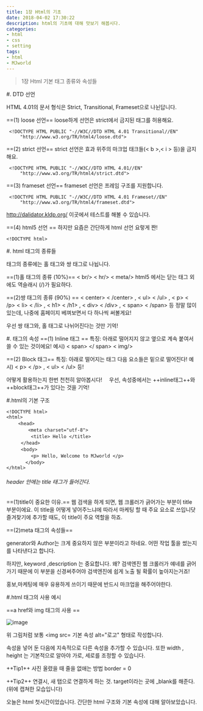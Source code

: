 ```yaml
---
title: 1장 Html의 기초
date: 2018-04-02 17:30:22
description: html의 기초에 대해 맛보기 해봅시다.
categories:
- html
- css
- setting
tags:
- html
- MJworld
---
```


> 1장 Html 기본 태그 종류와 속성들

#. DTD 선언

HTML 4.01의 문서 형식은 Strict, Transitional, Frameset으로 나뉜답니다.

==(1) loose 선언==
loose하게 선언은 strict에서 금지된 태그를 허용해요.

~~~
 <!DOCTYPE HTML PUBLIC "-//W3C//DTD HTML 4.01 Transitional//EN"
     "http://www.w3.org/TR/html4/loose.dtd">
~~~

==(2) strict 선언==
strict 선언은 효과 위주의 마크업 태크들(< b >,< i > 등)을 금지해요.

~~~
 <!DOCTYPE HTML PUBLIC "-//W3C//DTD HTML 4.01//EN"
     "http://www.w3.org/TR/html4/strict.dtd">
~~~

==(3) frameset 선언==
frameset 선언은 프레임 구조를 지원합니다.

~~~
 <!DOCTYPE HTML PUBLIC "-//W3C//DTD HTML 4.01 Frameset//EN"
     "http://www.w3.org/TR/html4/frameset.dtd">
~~~

http://dalidator.kldp.org/ 이곳에서 테스트를 해볼 수 있습니다.

==(4) html5 선언 ==
하지만 요즘은 간단하게 html 선언 요렇게 짠!
~~~
<!DOCTYPE html>
~~~

#. html 태그의 종류들

태그의 종류에는 홀 태그와 쌍 태그로 나뉩니다.

==(1)홀 태그의 종류 (10%)==
< br/> < hr/> < meta/>
html5 에서는 닫는 태그 외에도 역슬래시 (/)가 필요하다.

==(2)쌍 태그의 종류 (90%) ==
< center> < /center> , < ul> < /ul> , < p> < /p>
< li> < /li> , < h1> < /h1> , < div> < /div> , < span> < /span>
등 정말 많이 있는데, 나중에 홈페이지 베껴보면서 다 하나씩 써볼게요!

우선 쌍 태그와, 홀 태그로 나뉘어진다는 것만 기억!



#. 태그의 속성
==(1) Inline 태그 ==
특징: 아래로 떨어지지 않고 옆으로 계속 붙여서 쓸 수 있는 것이에요!
예시) < span> </ span> < img/>


==(2) Block 태그==
특징: 아래로 떨어지는 태그 다음 요소들은 밑으로 떨어진다!
예시) < p> < /p> ,  < ul> < /ul> 등! 

어떻게 활용하는지 한번 천천히 알아봅시다! 
　우선, 속성중에서는 ++inline태그++와 ++block태그++가 있다는 것을 기억!







#.html의 기본 구조

~~~
<!DOCTYPE html>
<html>
　　 <head>
　　　   <meta charset="utf-8">
　　　    <title> Hello </title>
　　  </head>
　　  <body>
　　　    <p> Hello, Welcome to MJworld </p>
　　　  </body>
</html>
~~~

###### header 안에는 title 태그가 들어간다.

==(1)title이 중요한 이유.==
웹 검색을 하게 되면, 웹 크롤러가 긁어가는 부분이 title 부분이에요.
이 title을 어떻게 넣어주느냐에 따라서 마케팅 할 때 주요 요소로 쓰입니닷
즐겨찾기에 추가할 때도, 이 title이 주요 역할을 하죠.

==(2)meta 태그의 속성들==

generator와 Author는 크게 중요하지 않은 부분이라고 하네요.
 어떤 작업 툴을 썼는지를 나타낸다고 합니다.

 하지만, keyword ,description 는 중요합니다.
 왜? 검색엔진 웹 크롤러가 얘네를 긁어가기 때문에 이 부분을 신경써주어야 검색엔진에 쉽게 노출 될 확률이 높아지는거죠!

홍보,마케팅에 매우 유용하게 쓰이기 때문에 반드시 마크업을 해주어야한다.

#.html 태그의 사용 예시

==a href와 img 태그의 사용 ==

![image](https://user-images.githubusercontent.com/20442104/38254842-378abd4c-3795-11e8-81f1-fb386e93b5c3.png)

위 그림처럼 보통 <img src= 기본 속성 alt="로고" 형태로 작성합니다.

속성을 넣어 둔 다음에 지속적으로 다른 속성을 추가할 수 있습니다.
또한 width , height 는 기본적으로 알아야 가로, 세로를 조정할 수 있습니다.

++Tip1++
사진 올렸을 때 줄을 없애는 방법 border = 0

++Tip2++
연결시, 새 탭으로 연결하게 하는 것. target이라는 곳에 _blank를 해준다.
(위에 캡쳐한 모습입니다)

오늘은 html 첫시간이었습니다.
 간단한 html 구조와 기본 속성에 대해 알아보았습니다.


